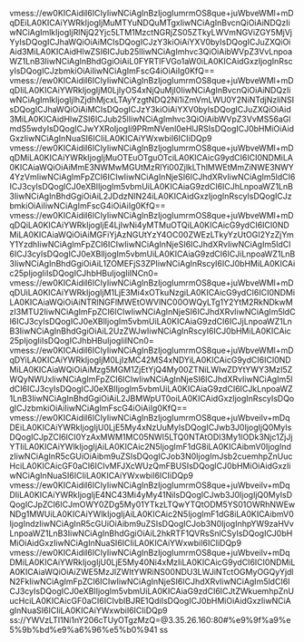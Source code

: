 vmess://ew0KICAidiI6ICIyIiwNCiAgInBzIjogIumrmOS8que+juWbveWMl+mDqDEiLA0KICAiYWRkIjogIjMuMTYuNDQuMTgxIiwNCiAgInBvcnQiOiAiNDQzIiwNCiAgImlkIjogIjRlNjQ2Yjc5LTM1MzctNGRjZS05ZTkyLWVmNGViZGY5MjVjYyIsDQogICJhaWQiOiAiMCIsDQogICJzY3kiOiAiYXV0byIsDQogICJuZXQiOiAid3MiLA0KICAidHlwZSI6ICJub25lIiwNCiAgImhvc3QiOiAibWVpZ3VvLnpoaWZ1LnB3IiwNCiAgInBhdGgiOiAiL0FYRTlFVGo1aW0iLA0KICAidGxzIjogInRscyIsDQogICJzbmkiOiAiIiwNCiAgImFscG4iOiAiIg0KfQ==
vmess://ew0KICAidiI6ICIyIiwNCiAgInBzIjogIumrmOS8que+juWbveWMl+mDqDIiLA0KICAiYWRkIjogIjM0LjIyOS4xNjQuMjI0IiwNCiAgInBvcnQiOiAiNDQzIiwNCiAgImlkIjogIjlhZjdhMjcxLTAyYzgtNDQ2Ni1iZmVmLWU0Y2NiNTdjNzliNSIsDQogICJhaWQiOiAiMCIsDQogICJzY3kiOiAiYXV0byIsDQogICJuZXQiOiAid3MiLA0KICAidHlwZSI6ICJub25lIiwNCiAgImhvc3QiOiAibWVpZ3VvMS56aGlmdS5wdyIsDQogICJwYXRoIjogIi9PRmNVenl0eHlJRSIsDQogICJ0bHMiOiAidGxzIiwNCiAgInNuaSI6ICIiLA0KICAiYWxwbiI6ICIiDQp9
vmess://ew0KICAidiI6ICIyIiwNCiAgInBzIjogIumrmOS8que+juWbveWMl+mDqDMiLA0KICAiYWRkIjogIjMuOTEuOTguOTciLA0KICAicG9ydCI6ICI0NDMiLA0KICAiaWQiOiAiMmE3NWMwMGUtMzRlYi00ZjlkLThlMWEtMmZiNWE3NWY4YzVmIiwNCiAgImFpZCI6ICIwIiwNCiAgInNjeSI6ICJhdXRvIiwNCiAgIm5ldCI6ICJ3cyIsDQogICJ0eXBlIjogIm5vbmUiLA0KICAiaG9zdCI6ICJhLnpoaWZ1LnB3IiwNCiAgInBhdGgiOiAiL2JDdzNIN24iLA0KICAidGxzIjogInRscyIsDQogICJzbmkiOiAiIiwNCiAgImFscG4iOiAiIg0KfQ==
vmess://ew0KICAidiI6ICIyIiwNCiAgInBzIjogIumrmOS8que+juWbveWMl+mDqDQiLA0KICAiYWRkIjogIjE4LjIwNi4yMTMuOTQiLA0KICAicG9ydCI6ICI0NDMiLA0KICAiaWQiOiAiMGFiYjAzNGUtYzY4OC00ZWEzLTkyYzUtOGI2YzZjYmY1YzdhIiwNCiAgImFpZCI6ICIwIiwNCiAgInNjeSI6ICJhdXRvIiwNCiAgIm5ldCI6ICJ3cyIsDQogICJ0eXBlIjogIm5vbmUiLA0KICAiaG9zdCI6ICJiLnpoaWZ1LnB3IiwNCiAgInBhdGgiOiAiL1ZOMEFjS3ZPIiwNCiAgInRscyI6ICJ0bHMiLA0KICAic25pIjogIiIsDQogICJhbHBuIjogIiINCn0=
vmess://ew0KICAidiI6ICIyIiwNCiAgInBzIjogIumrmOS8que+juWbveWMl+mDqDUiLA0KICAiYWRkIjogIjM1LjE3Mi4xOTkuNzgiLA0KICAicG9ydCI6ICI0NDMiLA0KICAiaWQiOiAiNTRlNGFlMWEtOWVlNC00OWQyLTg1Y2YtM2RkNDkwMzI3MTU2IiwNCiAgImFpZCI6ICIwIiwNCiAgInNjeSI6ICJhdXRvIiwNCiAgIm5ldCI6ICJ3cyIsDQogICJ0eXBlIjogIm5vbmUiLA0KICAiaG9zdCI6ICJjLnpoaWZ1LnB3IiwNCiAgInBhdGgiOiAiL2UzZWJwIiwNCiAgInRscyI6ICJ0bHMiLA0KICAic25pIjogIiIsDQogICJhbHBuIjogIiINCn0=
vmess://ew0KICAidiI6ICIyIiwNCiAgInBzIjogIumrmOS8que+juWbveWMl+mDqDYiLA0KICAiYWRkIjogIjM0LjIzMC42MS4xNDYiLA0KICAicG9ydCI6ICI0NDMiLA0KICAiaWQiOiAiMzg5MGM1ZjEtYjQ4My00ZTNiLWIwZDYtYWY3MzI5ZWQyNWUxIiwNCiAgImFpZCI6ICIwIiwNCiAgInNjeSI6ICJhdXRvIiwNCiAgIm5ldCI6ICJ3cyIsDQogICJ0eXBlIjogIm5vbmUiLA0KICAiaG9zdCI6ICJkLnpoaWZ1LnB3IiwNCiAgInBhdGgiOiAiL2JBMWpUT0oiLA0KICAidGxzIjogInRscyIsDQogICJzbmkiOiAiIiwNCiAgImFscG4iOiAiIg0KfQ==
vmess://ew0KICAidiI6ICIyIiwNCiAgInBzIjogIumrmOS8que+juWbveilv+mDqDEiLA0KICAiYWRkIjogIjU0LjE5My4xNzUuMyIsDQogICJwb3J0IjogIjQ0MyIsDQogICJpZCI6ICI0YzAxMWM1MC05NWI5LTQ0NTAtODI3My1lODk3Njc1ZjJjYTIiLA0KICAiYWlkIjogIjAiLA0KICAic2N5IjogImF1dG8iLA0KICAibmV0IjogIndzIiwNCiAgInR5cGUiOiAibm9uZSIsDQogICJob3N0IjogImJsb2cuemhpZnUucHciLA0KICAicGF0aCI6ICIvMFJXcWUzQmFBUSIsDQogICJ0bHMiOiAidGxzIiwNCiAgInNuaSI6ICIiLA0KICAiYWxwbiI6ICIiDQp9
vmess://ew0KICAidiI6ICIyIiwNCiAgInBzIjogIumrmOS8que+juWbveilv+mDqDIiLA0KICAiYWRkIjogIjE4NC43Mi4yMy41NiIsDQogICJwb3J0IjogIjQ0MyIsDQogICJpZCI6ICJmOWY0ZDg5My01YTkzLTQwYTQtODM5YS01OWRhNWEwNDg1MWUiLA0KICAiYWlkIjogIjAiLA0KICAic2N5IjogImF1dG8iLA0KICAibmV0IjogIndzIiwNCiAgInR5cGUiOiAibm9uZSIsDQogICJob3N0IjogInhpYW9zaHVvLnpoaWZ1LnB3IiwNCiAgInBhdGgiOiAiL2hkRTF1QVRsSnlCSyIsDQogICJ0bHMiOiAidGxzIiwNCiAgInNuaSI6ICIiLA0KICAiYWxwbiI6ICIiDQp9
vmess://ew0KICAidiI6ICIyIiwNCiAgInBzIjogIumrmOS8que+juWbveilv+mDqDMiLA0KICAiYWRkIjogIjU0LjE5My40Ni4xMzIiLA0KICAicG9ydCI6ICI0NDMiLA0KICAiaWQiOiAiZWE5MzJlZWItYWRiNS00NDU3LWJiNTctOGMyOGQyYjdlN2FkIiwNCiAgImFpZCI6ICIwIiwNCiAgInNjeSI6ICJhdXRvIiwNCiAgIm5ldCI6ICJ3cyIsDQogICJ0eXBlIjogIm5vbmUiLA0KICAiaG9zdCI6ICJtZWkuemhpZnUucHciLA0KICAicGF0aCI6ICIvblBJRE1QdiIsDQogICJ0bHMiOiAidGxzIiwNCiAgInNuaSI6ICIiLA0KICAiYWxwbiI6ICIiDQp9
ss://YWVzLTI1Ni1nY206cTUyOTgzMzQ=@3.35.26.160:80#%e9%9f%a9%e5%9b%bd%e9%a6%96%e5%b0%941
ss
